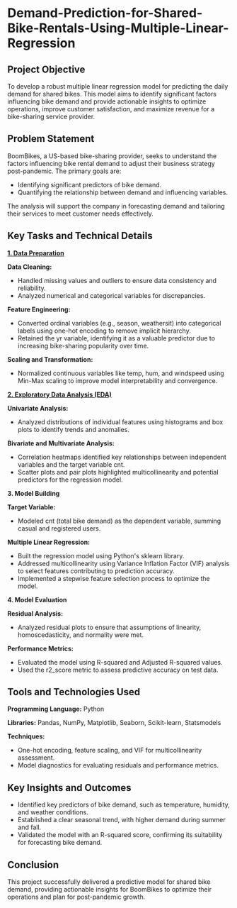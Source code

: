 # Demand-Prediction-for-Shared-Bike-Rentals-Using-Multiple-Linear-Regression

## Project Objective
To develop a robust multiple linear regression model for predicting the daily demand for shared bikes. This model aims to identify significant factors influencing bike demand and provide actionable insights to optimize operations, improve customer satisfaction, and maximize revenue for a bike-sharing service provider.

## Problem Statement
BoomBikes, a US-based bike-sharing provider, seeks to understand the factors influencing bike rental demand to adjust their business strategy post-pandemic. The primary goals are:
- Identifying significant predictors of bike demand.
- Quantifying the relationship between demand and influencing variables.
  
The analysis will support the company in forecasting demand and tailoring their services to meet customer needs effectively.

## Key Tasks and Technical Details
<u>**1. Data Preparation** </u>

**Data Cleaning:**
- Handled missing values and outliers to ensure data consistency and reliability.
- Analyzed numerical and categorical variables for discrepancies.
      
**Feature Engineering:**
- Converted ordinal variables (e.g., season, weathersit) into categorical labels using one-hot encoding to remove implicit hierarchy.
- Retained the yr variable, identifying it as a valuable predictor due to increasing bike-sharing popularity over time.
      
**Scaling and Transformation:**
- Normalized continuous variables like temp, hum, and windspeed using Min-Max scaling to improve model interpretability and convergence.

<u>**2. Exploratory Data Analysis (EDA)**</u>

**Univariate Analysis:**
- Analyzed distributions of individual features using histograms and box plots to identify trends and anomalies.
  
**Bivariate and Multivariate Analysis:**
- Correlation heatmaps identified key relationships between independent variables and the target variable cnt.
- Scatter plots and pair plots highlighted multicollinearity and potential predictors for the regression model.

**3. Model Building**

**Target Variable:**
- Modeled cnt (total bike demand) as the dependent variable, summing casual and registered users.
  
**Multiple Linear Regression:**
- Built the regression model using Python's sklearn library.
- Addressed multicollinearity using Variance Inflation Factor (VIF) analysis to select features contributing to prediction accuracy.
- Implemented a stepwise feature selection process to optimize the model.

**4. Model Evaluation**

**Residual Analysis:**
- Analyzed residual plots to ensure that assumptions of linearity, homoscedasticity, and normality were met.
  
**Performance Metrics:**
- Evaluated the model using R-squared and Adjusted R-squared values.
- Used the r2_score metric to assess predictive accuracy on test data.

## Tools and Technologies Used

**Programming Language:** Python

**Libraries:** Pandas, NumPy, Matplotlib, Seaborn, Scikit-learn, Statsmodels

**Techniques:**
- One-hot encoding, feature scaling, and VIF for multicollinearity assessment.
- Model diagnostics for evaluating residuals and performance metrics.

## Key Insights and Outcomes
- Identified key predictors of bike demand, such as temperature, humidity, and weather conditions.
- Established a clear seasonal trend, with higher demand during summer and fall.
- Validated the model with an R-squared score, confirming its suitability for forecasting bike demand.

## Conclusion
This project successfully delivered a predictive model for shared bike demand, providing actionable insights for BoomBikes to optimize their operations and plan for post-pandemic growth.
